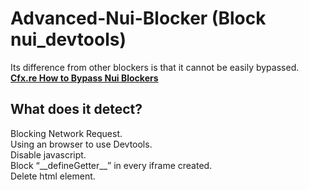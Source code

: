 # Advanced-Nui-Blocker (Block nui_devtools)

Its difference from other blockers is that it cannot be easily bypassed. **[Cfx.re How to Bypass Nui Blockers](https://markdownlivepreview.com/)**

## What does it detect?
Blocking Network Request. <br>
Using an browser to use Devtools. <br>
Disable javascript. <br>
Block “\_\_defineGetter\_\_” in every iframe created. <br>
Delete html element.
